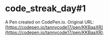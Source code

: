 # code_streak_day#1

A Pen created on CodePen.io. Original URL: [https://codepen.io/tannycode17/pen/KKBaaXR](https://codepen.io/tannycode17/pen/KKBaaXR).

